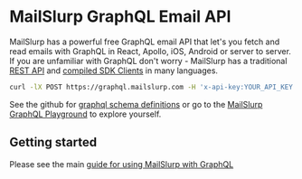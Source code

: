 # MailSlurp GraphQL Email API

MailSlurp has a powerful free GraphQL email API that let's you fetch and read emails with GraphQL in React, Apollo, iOS, Android or server to server. If you are unfamiliar with GraphQL don't worry -  MailSlurp has a traditional [REST API](https://www.mailslurp.com/docs/api/) and [compiled SDK Clients](https://www.mailslurp.com/developers/) in many languages.

```bash
curl -lX POST https://graphql.mailslurp.com -H 'x-api-key:YOUR_API_KEY' -H "Content-Type: application/json" -d '{ "query": "{ inboxes { totalElements } }"}'
```

See the github for [graphql schema definitions](https://github.com/mailslurp/mailslurp-client-graphql/blob/master/mailslurp/) or go to the [MailSlurp GraphQL Playground](https://graphql.mailslurp.com) to explore yourself.

## Getting started
Please see the main [guide for using MailSlurp with GraphQL](https://www.mailslurp.com/guides/graphql-email-api/)